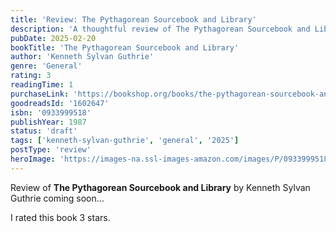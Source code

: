 ```yaml
---
title: 'Review: The Pythagorean Sourcebook and Library'
description: 'A thoughtful review of The Pythagorean Sourcebook and Library by Kenneth Sylvan Guthrie'
pubDate: 2025-02-20
bookTitle: 'The Pythagorean Sourcebook and Library'
author: 'Kenneth Sylvan Guthrie'
genre: 'General'
rating: 3
readingTime: 1
purchaseLink: 'https://bookshop.org/books/the-pythagorean-sourcebook-and-library/9780933999510'
goodreadsId: '1602647'
isbn: '0933999518'
publishYear: 1987
status: 'draft'
tags: ['kenneth-sylvan-guthrie', 'general', '2025']
postType: 'review'
heroImage: 'https://images-na.ssl-images-amazon.com/images/P/0933999518.01.L.jpg'
---
```


Review of **The Pythagorean Sourcebook and Library** by Kenneth Sylvan Guthrie coming soon...

I rated this book 3 stars.